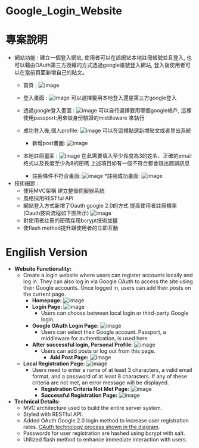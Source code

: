 # Google_Login_Website

# 專案說明
* 網站功能 : 建立一個登入網站, 使用者可以在該網站本地註冊帳號並且登入, 也可以藉由OAuth第三方授權的方式透過google帳號登入網站, 登入後使用者可以在當前頁面新增自己的貼文。
  * 首頁 : ![image](https://github.com/nickchen111/Google_Login_Website/blob/main/img/%E7%B6%B2%E7%AB%99%E9%A6%96%E9%A0%81.png)
  * 登入畫面 : ![image](https://github.com/nickchen111/Google_Login_Website/blob/main/img/%E7%99%BB%E5%85%A5%E7%95%AB%E9%9D%A2.png)
              可以選擇要用本地登入還是第三方google登入
  * 透過google登入畫面 : ![image](https://github.com/nickchen111/Google_Login_Website/blob/main/img/%E9%BB%9E%E9%81%B8%E9%80%8F%E9%81%8Egoogle%E7%99%BB%E5%85%A5%E7%95%AB%E9%9D%A2.png)
                       可以自行選擇要用哪個google帳戶, 這裡使用passport:用來做身份驗證的middleware 來執行
   
  * 成功登入後,個人profile: ![image](https://github.com/nickchen111/Google_Login_Website/blob/main/img/%E6%88%90%E5%8A%9F%E7%99%BB%E5%85%A5%E7%95%AB%E9%9D%A2profile.png)
                          可以在這裡點選新增貼文或者登出系統
      * 新增post畫面: ![image](https://github.com/nickchen111/Google_Login_Website/blob/main/img/%E6%96%B0%E5%A2%9Epost%E7%95%AB%E9%9D%A2.png)
  * 本地註冊畫面 : ![image](https://github.com/nickchen111/Google_Login_Website/blob/main/img/%E8%A8%BB%E5%86%8A%E7%95%AB%E9%9D%A2.png)
                 在此需要填入至少長度為3的姓名、正確的email格式以及長度至少為8的密碼 上述項目如有一個不符合都會跳出錯誤訊息
   
      * 註冊條件不符合畫面: ![image](https://github.com/nickchen111/Google_Login_Website/blob/main/img/%E8%A8%BB%E5%86%8A%E6%99%82%E4%B8%8D%E7%AC%A6%E5%90%88%E6%A2%9D%E4%BB%B6%E5%8A%9F%E8%83%BD.png)
      *註冊成功畫面: ![image](https://github.com/nickchen111/Google_Login_Website/blob/main/img/%E6%88%90%E5%8A%9F%E8%A8%BB%E5%86%8A.png)
* 技術細節 :
  * 使用MVC架構 建立整個伺服器系統
  * 風格採用RESTful API
  * 網站登入方式新增了Oauth google 2.0的方式 提高使用者註冊機率 (Oauth技術流程如下圖所示)
    ![image](https://github.com/nickchen111/Google_Login_Website/blob/main/img/Oauth%E6%B5%81%E7%A8%8B%E5%9C%96.png)
  * 對使用者註冊的密碼採用bcrypt技術加鹽
  * 使flash method提升跟使用者的立即互動

# Engilish Version
* **Website Functionality:**
  * Create a login website where users can register accounts locally and log in. They can also log in via Google OAuth to access the site using their Google accounts. Once logged in, users can add their posts on the current page.
    * **Homepage:** ![image](https://github.com/nickchen111/Google_Login_Website/blob/main/img/%E7%B6%B2%E7%AB%99%E9%A6%96%E9%A0%81.png)
    * **Login Page:** ![image](https://github.com/nickchen111/Google_Login_Website/blob/main/img/%E7%99%BB%E5%85%A5%E7%95%AB%E9%9D%A2.png)
      * Users can choose between local login or third-party Google login.
    * **Google OAuth Login Page:** ![image](https://github.com/nickchen111/Google_Login_Website/blob/main/img/%E9%BB%9E%E9%81%B8%E9%80%8F%E9%81%8Egoogle%E7%99%BB%E5%85%A5%E7%95%AB%E9%9D%A2.png)
      * Users can select their Google account. Passport, a middleware for authentication, is used here.
    * **After successful login, Personal Profile:** ![image](https://github.com/nickchen111/Google_Login_Website/blob/main/img/%E6%88%90%E5%8A%9F%E7%99%BB%E5%85%A5%E7%95%AB%E9%9D%A2profile.png)
      * Users can add posts or log out from this page.
        * **Add Post Page:** ![image](https://github.com/nickchen111/Google_Login_Website/blob/main/img/%E6%96%B0%E5%A2%9Epost%E7%95%AB%E9%9D%A2.png)
  * **Local Registration Page:** ![image](https://github.com/nickchen111/Google_Login_Website/blob/main/img/%E8%A8%BB%E5%86%8A%E7%95%AB%E9%9D%A2.png)
    * Users need to enter a name of at least 3 characters, a valid email format, and a password of at least 8 characters. If any of these criteria are not met, an error message will be displayed.
      * **Registration Criteria Not Met Page:** ![image](https://github.com/nickchen111/Google_Login_Website/blob/main/img/%E8%A8%BB%E5%86%8A%E6%99%82%E4%B8%8D%E7%AC%A6%E5%90%88%E6%A2%9D%E4%BB%B6%E5%8A%9F%E8%83%BD.png)
      * **Successful Registration Page:** ![image](https://github.com/nickchen111/Google_Login_Website/blob/main/img/%E6%88%90%E5%8A%9F%E8%A8%BB%E5%86%8A.png)
* **Technical Details:**
  * MVC architecture used to build the entire server system.
  * Styled with RESTful API.
  * Added OAuth Google 2.0 login method to increase user registration rates. [OAuth technology process shown in the diagram](https://github.com/nickchen111/Google_Login_Website/blob/main/img/Oauth%E6%B5%81%E7%A8%8B%E5%9C%96.png).
  * Passwords for user registration are hashed using bcrypt with salt.
  * Utilized flash method to enhance immediate interaction with users.


